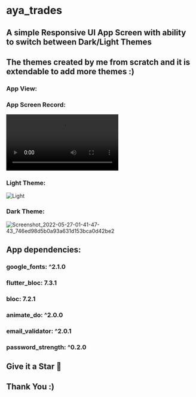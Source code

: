 # aya_trades

## A simple Responsive UI App Screen with ability to switch between Dark/Light Themes

## The themes created by me from scratch and it is extendable to add more themes :)

### App View:
 ### App Screen Record:
 ![Record](https://user-images.githubusercontent.com/62621180/170602663-ff718527-43b8-4ff4-96c5-1474f46f0961.mp4)

 ### Light Theme:
 ![Light](https://user-images.githubusercontent.com/62621180/170602560-8cbf2d47-f90b-4582-a453-45507456fde9.jpg)
  
 ### Dark Theme:
 ![Screenshot_2022-05-27-01-41-47-43_746ed98d5b0a93a631d153bca0d42be2](https://user-images.githubusercontent.com/62621180/170602598-e9ece581-5880-46ae-8413-bd3b67e43008.jpg)

## App dependencies:
### google_fonts: ^2.1.0
### flutter_bloc: 7.3.1
### bloc: 7.2.1
### animate_do: ^2.0.0
### email_validator: ^2.0.1
### password_strength: ^0.2.0

## Give it a Star 🌟
## Thank You :)

